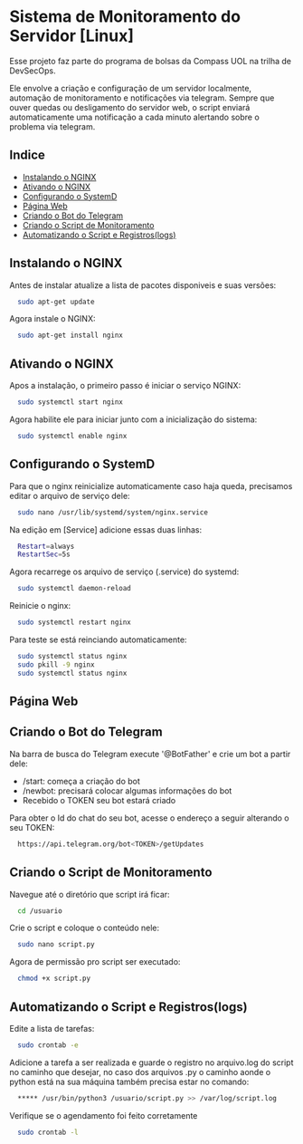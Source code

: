
# Sistema de Monitoramento do Servidor [Linux]

Esse projeto faz parte do programa de bolsas da Compass UOL na trilha de DevSecOps.

Ele envolve a criação e configuração de um servidor localmente, automação de monitoramento e notificações via telegram. Sempre que ouver quedas ou desligamento do servidor web, o script enviará automaticamente uma notificação a cada minuto alertando sobre o problema via telegram.
## Indice

 - [Instalando o NGINX](#Instalando-o-NGINX)
 - [Ativando o NGINX](#Ativando-o-NGINX)
 - [Configurando o SystemD](#Configurando-o-SystemD)
 - [Página Web](Página-Web)
 - [Criando o Bot do Telegram](#Criando-o-Bot-do-Telegram)
 - [Criando o Script de Monitoramento](#Criando-o-Script-de-Monitoramento)
 - [Automatizando o Script e Registros(logs)](#Automatizando-o-Script-e-Registros(logs))


## Instalando o NGINX

Antes de instalar atualize a lista de pacotes disponiveis e suas versões:

```bash
  sudo apt-get update
```

Agora instale o NGINX:

```bash
  sudo apt-get install nginx
```
## Ativando o NGINX

Apos a instalação, o primeiro passo é iniciar o serviço NGINX:

```bash
  sudo systemctl start nginx
```

Agora habilite ele para iniciar junto com a inicialização do sistema:

```bash
  sudo systemctl enable nginx
```

## Configurando o SystemD

Para que o nginx reinicialize automaticamente caso haja queda, precisamos editar o arquivo de serviço dele:

```bash
  sudo nano /usr/lib/systemd/system/nginx.service 
```

Na edição em [Service] adicione essas duas linhas:

```bash
  Restart=always 
  RestartSec=5s 
```

Agora recarrege os arquivo de serviço (.service) do systemd:

```bash
  sudo systemctl daemon-reload
```

Reinicie o nginx:

```bash
  sudo systemctl restart nginx
```

Para teste se está reinciando automaticamente:

```bash
  sudo systemctl status nginx
  sudo pkill -9 nginx
  sudo systemctl status nginx
```

## Página Web

## Criando o Bot do Telegram

Na barra de busca do Telegram execute '@BotFather' e crie um bot a partir dele:

  - /start: começa a criação do bot
  - /newbot: precisará colocar algumas informações do bot
  - Recebido o TOKEN seu bot estará criado

Para obter o Id do chat do seu bot, acesse o endereço a seguir alterando o seu TOKEN:

```bash
  https://api.telegram.org/bot<TOKEN>/getUpdates
```

## Criando o Script de Monitoramento

Navegue até o diretório que script irá ficar:

```bash
  cd /usuario
```

Crie o script e coloque o conteúdo nele:

```bash
  sudo nano script.py
```

Agora de permissão pro script ser executado:

```bash
  chmod +x script.py
```

## Automatizando o Script e Registros(logs)

Edite a lista de tarefas:

```bash
  sudo crontab -e
```

Adicione a tarefa a ser realizada e guarde o registro no arquivo.log do script no caminho que desejar, no caso dos arquivos .py o caminho aonde o python está na sua máquina também precisa estar no comando:

```bash
  ***** /usr/bin/python3 /usuario/script.py >> /var/log/script.log
```

Verifique se o agendamento foi feito corretamente

```bash
  sudo crontab -l
```
